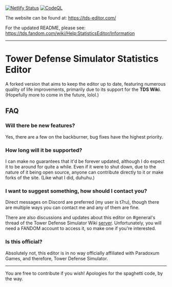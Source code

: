 [![Netlify Status](https://api.netlify.com/api/v1/badges/06056f1c-9674-40df-b8d1-8b3fb464cc8d/deploy-status)](https://app.netlify.com/projects/chaoshead/deploys)
[![CodeQL](https://github.com/Paradoxum-Wikis/TDS-Stats-Editor/actions/workflows/github-code-scanning/codeql/badge.svg)](https://github.com/Paradoxum-Wikis/TDS-Stats-Editor/actions/workflows/github-code-scanning/codeql)

The website can be found at: https://tds-editor.com/

For the updated README, please see: https://tds.fandom.com/wiki/Help:StatisticsEditor/Information

---

# Tower Defense Simulator Statistics Editor

A forked version that aims to keep the editor up to date, featuring numerous quality of life improvements, primarily due to its support for the **TDS Wiki**. (Hopefully more to come in the future, lolol.)

## FAQ

### Will there be new features?

Yes, there are a few on the backburner, bug fixes have the highest priority.

### How long will it be supported?

I can make no guarantees that it'd be forever updated, although I do expect it to be around for quite a while. Even if it were to shut down, due to the nature of it being open source, anyone can contribute directly to it or make forks of the site. (Like what I did, duhuhu.)

### I want to suggest something, how should I contact you?

Direct messages on Discord are preferred (my user is t7ru), though there are multiple ways you can contact me and any of them are fine.

There are also discussions and updates about this editor on #general's thread of the Tower Defense Simulator Wiki [server](https://discord.com/invite/fBgQzudY3h). Unfortunately, you will need a FANDOM account to access it, so make one if you're interested.

### Is this official?

Absolutely not, this editor is in no way officially affiliated with Paradoxum Games, and therefore, Tower Defense Simulator.

---

You are free to contribute if you wish! Apologies for the spaghetti code, by the way.
